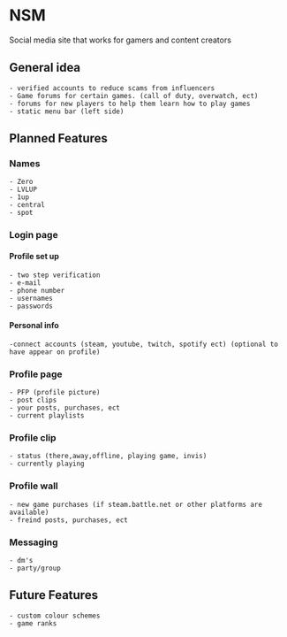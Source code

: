 # NSM

Social media site that works for gamers and content creators

## General idea
	- verified accounts to reduce scams from influencers
	- Game forums for certain games. (call of duty, overwatch, ect)
	- forums for new players to help them learn how to play games
	- static menu bar (left side)

## Planned Features

### Names
	- Zero
	- LVLUP
	- 1up
	- central
	- spot

### Login page

#### Profile set up
	- two step verification
	- e-mail
	- phone number
	- usernames
	- passwords

#### Personal info
	-connect accounts (steam, youtube, twitch, spotify ect) (optional to have appear on profile)


### Profile page

	- PFP (profile picture)
	- post clips
	- your posts, purchases, ect
	- current playlists

### Profile clip
	- status (there,away,offline, playing game, invis)
	- currently playing

### Profile wall
	- new game purchases (if steam.battle.net or other platforms are available)
	- freind posts, purchases, ect

### Messaging
	- dm's
	- party/group

## Future Features
	- custom colour schemes
	- game ranks


